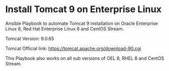 # Install Tomcat 9 on Enterprise Linux

Ansible Playbook to automate Tomcat 9 installation on Oracle Enterprise Linux 8, Red Hat Enterprise Linux 8 and CentOS Stream.

Tomcat Version: 9.0.65 

Tomcat Official link: https://tomcat.apache.org/download-90.cgi

This Playbook also works on all sub versions of OEL 8, RHEL 8 and CentOS Stream.
